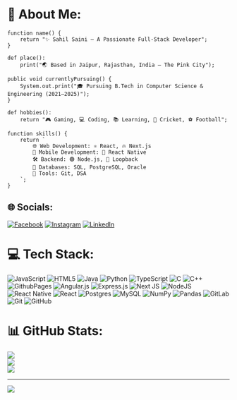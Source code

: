 # 💫 About Me:

```
function name() {
    return "✨ Sahil Saini — A Passionate Full-Stack Developer";
}

def place():
    print("🌏 Based in Jaipur, Rajasthan, India – The Pink City");

public void currentlyPursuing() {
    System.out.print("🎓 Pursuing B.Tech in Computer Science & Engineering (2021–2025)");
}

def hobbies():
    return "🎮 Gaming, 💻 Coding, 📚 Learning, 🏏 Cricket, ⚽ Football";

function skills() {
    return `
        🌐 Web Development: ⚛️ React, 🔥 Next.js
        📱 Mobile Development: 📱 React Native
        🛠️ Backend: 🟢 Node.js, 🔗 Loopback
        💾 Databases: SQL, PostgreSQL, Oracle
        🧰 Tools: Git, DSA
    `;
}
```

## 🌐 Socials:
[![Facebook](https://img.shields.io/badge/Facebook-%231877F2.svg?logo=Facebook&logoColor=white)](https://facebook.com/https://www.facebook.com/codeurSahil/) [![Instagram](https://img.shields.io/badge/Instagram-%23E4405F.svg?logo=Instagram&logoColor=white)](https://instagram.com/https://www.instagram.com/codeur_sahil_08/) [![LinkedIn](https://img.shields.io/badge/LinkedIn-%230077B5.svg?logo=linkedin&logoColor=white)](https://linkedin.com/in/https://www.linkedin.com/in/sahil-saini-480926252/) 

# 💻 Tech Stack:
![JavaScript](https://img.shields.io/badge/javascript-%23323330.svg?style=flat&logo=javascript&logoColor=%23F7DF1E) ![HTML5](https://img.shields.io/badge/html5-%23E34F26.svg?style=flat&logo=html5&logoColor=white) ![Java](https://img.shields.io/badge/java-%23ED8B00.svg?style=flat&logo=openjdk&logoColor=white) ![Python](https://img.shields.io/badge/python-3670A0?style=flat&logo=python&logoColor=ffdd54) ![TypeScript](https://img.shields.io/badge/typescript-%23007ACC.svg?style=flat&logo=typescript&logoColor=white) ![C](https://img.shields.io/badge/c-%2300599C.svg?style=flat&logo=c&logoColor=white) ![C++](https://img.shields.io/badge/c++-%2300599C.svg?style=flat&logo=c%2B%2B&logoColor=white) ![GithubPages](https://img.shields.io/badge/github%20pages-121013?style=flat&logo=github&logoColor=white) ![Angular.js](https://img.shields.io/badge/angular.js-%23E23237.svg?style=flat&logo=angularjs&logoColor=white) ![Express.js](https://img.shields.io/badge/express.js-%23404d59.svg?style=flat&logo=express&logoColor=%2361DAFB) ![Next JS](https://img.shields.io/badge/Next-black?style=flat&logo=next.js&logoColor=white) ![NodeJS](https://img.shields.io/badge/node.js-6DA55F?style=flat&logo=node.js&logoColor=white) ![React Native](https://img.shields.io/badge/react_native-%2320232a.svg?style=flat&logo=react&logoColor=%2361DAFB) ![React](https://img.shields.io/badge/react-%2320232a.svg?style=flat&logo=react&logoColor=%2361DAFB) ![Postgres](https://img.shields.io/badge/postgres-%23316192.svg?style=flat&logo=postgresql&logoColor=white) ![MySQL](https://img.shields.io/badge/mysql-4479A1.svg?style=flat&logo=mysql&logoColor=white) ![NumPy](https://img.shields.io/badge/numpy-%23013243.svg?style=flat&logo=numpy&logoColor=white) ![Pandas](https://img.shields.io/badge/pandas-%23150458.svg?style=flat&logo=pandas&logoColor=white) ![GitLab](https://img.shields.io/badge/gitlab-%23181717.svg?style=flat&logo=gitlab&logoColor=white) ![Git](https://img.shields.io/badge/git-%23F05033.svg?style=flat&logo=git&logoColor=white) ![GitHub](https://img.shields.io/badge/github-%23121011.svg?style=flat&logo=github&logoColor=white)
# 📊 GitHub Stats:
![](https://github-readme-stats.vercel.app/api?username=SahilSaini2003&theme=blue_navy&hide_border=false&include_all_commits=false&count_private=false)<br/>
![](https://github-readme-streak-stats.herokuapp.com/?user=SahilSaini2003&theme=blue_navy&hide_border=false)<br/>
![](https://github-readme-stats.vercel.app/api/top-langs/?username=SahilSaini2003&theme=blue_navy&hide_border=false&include_all_commits=false&count_private=false&layout=compact)

---
[![](https://visitcount.itsvg.in/api?id=SahilSaini2003&icon=2&color=6)](https://visitcount.itsvg.in)
